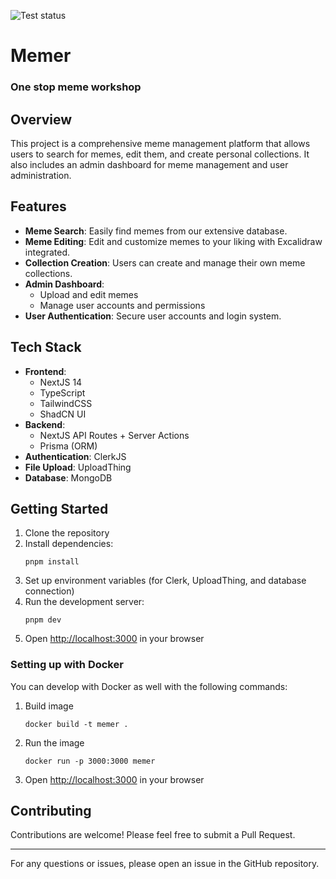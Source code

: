 ![Test status](https://github.com/halfloafhq/memer/actions/workflows/ci.yml/badge.svg)

# Memer

### One stop meme workshop

## Overview

This project is a comprehensive meme management platform that allows users to search for memes, edit them, and create personal collections. It also includes an admin dashboard for meme management and user administration.

## Features

- **Meme Search**: Easily find memes from our extensive database.
- **Meme Editing**: Edit and customize memes to your liking with Excalidraw integrated.
- **Collection Creation**: Users can create and manage their own meme collections.
- **Admin Dashboard**:
  - Upload and edit memes
  - Manage user accounts and permissions
- **User Authentication**: Secure user accounts and login system.

## Tech Stack

- **Frontend**:
  - NextJS 14
  - TypeScript
  - TailwindCSS
  - ShadCN UI
- **Backend**:
  - NextJS API Routes + Server Actions
  - Prisma (ORM)
- **Authentication**: ClerkJS
- **File Upload**: UploadThing
- **Database**: MongoDB

## Getting Started

1. Clone the repository
2. Install dependencies:
   ```
   pnpm install
   ```
3. Set up environment variables (for Clerk, UploadThing, and database connection)
4. Run the development server:
   ```
   pnpm dev
   ```
5. Open [http://localhost:3000](http://localhost:3000) in your browser

### Setting up with Docker

You can develop with Docker as well with the following commands:

1. Build image
   ```
   docker build -t memer .
   ```
2. Run the image
   ```
   docker run -p 3000:3000 memer
   ```
3. Open [http://localhost:3000](http://localhost:3000) in your browser

## Contributing

Contributions are welcome! Please feel free to submit a Pull Request.

---

For any questions or issues, please open an issue in the GitHub repository.
